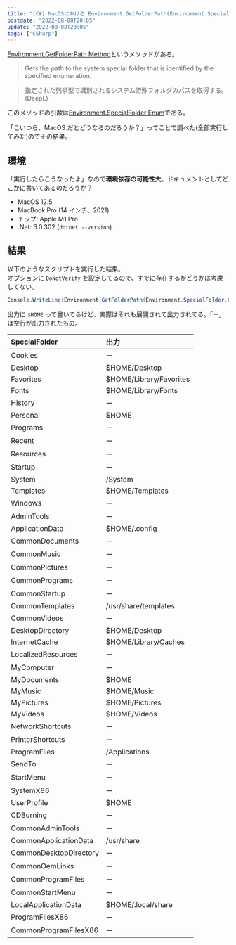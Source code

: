 ```yaml
---
title: "[C#] MacOSにおける Environment.GetFolderPath(Environment.SpecialFolder)"
postdate: "2022-08-08T20:05"
update: "2022-08-08T20:05"
tags: ["CSharp"]
---
```


[Environment.GetFolderPath Method](https://docs.microsoft.com/en-us/dotnet/api/system.environment.getfolderpath?view=net-6.0)というメソッドがある。

> Gets the path to the system special folder that is identified by the specified enumeration.

> 指定された列挙型で識別されるシステム特殊フォルダのパスを取得する。(DeepL)

このメソッドの引数は[Environment.SpecialFolder Enum](https://docs.microsoft.com/en-us/dotnet/api/system.environment.specialfolder?view=net-6.0)である。

「こいつら、MacOS だとどうなるのだろうか？」ってことで調べた(全部実行してみた)のでその結果。

## 環境

「実行したらこうなったよ」なので**環境依存の可能性大**。ドキュメントとしてどこかに書いてあるのだろうか？

- MacOS 12.5
- MacBook Pro (14 インチ、2021)
- チップ: Apple M1 Pro
- .Net: 6.0.302 (`dotnet --version`)

## 結果

以下のようなスクリプトを実行した結果。  
オプションに `DoNotVerify` を設定してるので、すでに存在するかどうかは考慮してない。

```cs
Console.WriteLine(Environment.GetFolderPath(Environment.SpecialFolder.Cookies, Environment.SpecialFolderOption.DoNotVerify));
```

出力に `$HOME` って書いてるけど、実際はそれも展開されて出力されてる。「ー」は空行が出力されたもの。

| SpecialFolder          | 出力                    |
| :--------------------- | :---------------------- |
| Cookies                | ー                      |
| Desktop                | $HOME/Desktop           |
| Favorites              | $HOME/Library/Favorites |
| Fonts                  | $HOME/Library/Fonts     |
| History                | ー                      |
| Personal               | $HOME                   |
| Programs               | ー                      |
| Recent                 | ー                      |
| Resources              | ー                      |
| Startup                | ー                      |
| System                 | /System                 |
| Templates              | $HOME/Templates         |
| Windows                | ー                      |
| AdminTools             | ー                      |
| ApplicationData        | $HOME/.config           |
| CommonDocuments        | ー                      |
| CommonMusic            | ー                      |
| CommonPictures         | ー                      |
| CommonPrograms         | ー                      |
| CommonStartup          | ー                      |
| CommonTemplates        | /usr/share/templates    |
| CommonVideos           | ー                      |
| DesktopDirectory       | $HOME/Desktop           |
| InternetCache          | $HOME/Library/Caches    |
| LocalizedResources     | ー                      |
| MyComputer             | ー                      |
| MyDocuments            | $HOME                   |
| MyMusic                | $HOME/Music             |
| MyPictures             | $HOME/Pictures          |
| MyVideos               | $HOME/Videos            |
| NetworkShortcuts       | ー                      |
| PrinterShortcuts       | ー                      |
| ProgramFiles           | /Applications           |
| SendTo                 | ー                      |
| StartMenu              | ー                      |
| SystemX86              | ー                      |
| UserProfile            | $HOME                   |
| CDBurning              | ー                      |
| CommonAdminTools       | ー                      |
| CommonApplicationData  | /usr/share              |
| CommonDesktopDirectory | ー                      |
| CommonOemLinks         | ー                      |
| CommonProgramFiles     | ー                      |
| CommonStartMenu        | ー                      |
| LocalApplicationData   | $HOME/.local/share      |
| ProgramFilesX86        | ー                      |
| CommonProgramFilesX86  | ー                      |
